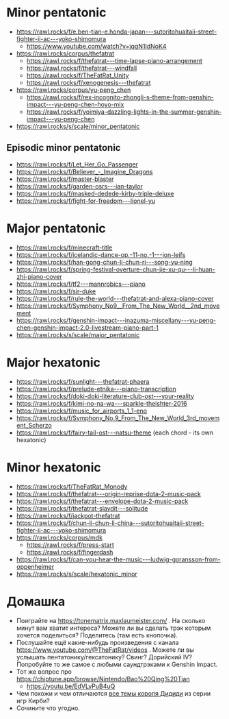 # Minor pentatonic

- https://rawl.rocks/f/e.ben-tian-e.honda-japan---sutoritohuaitaii-street-fighter-ii-ac---yoko-shimomura
  - https://www.youtube.com/watch?v=jqgN1IdNoK4
- https://rawl.rocks/corpus/thefatrat
  - https://rawl.rocks/f/thefatrat---time-lapse-piano-arrangement
  - https://rawl.rocks/f/thefatrat---windfall
  - https://rawl.rocks/f/TheFatRat_Unity
  - https://rawl.rocks/f/xenogenesis---thefatrat
- https://rawl.rocks/corpus/yu-peng_chen
  - https://rawl.rocks/f/rex-incognito-zhongli-s-theme-from-genshin-impact---yu-peng-chen-hoyo-mix
  - https://rawl.rocks/f/yoimiya-dazzling-lights-in-the-summer-genshin-impact---yu-peng-chen
- https://rawl.rocks/s/scale/minor_pentatonic



## Episodic minor pentatonic

- https://rawl.rocks/f/Let_Her_Go_Passenger
- https://rawl.rocks/f/Believer_-_Imagine_Dragons
- https://rawl.rocks/f/master-blaster
- https://rawl.rocks/f/garden-osrs---ian-taylor
- https://rawl.rocks/f/masked-dedede-kirby-triple-deluxe
- https://rawl.rocks/f/fight-for-freedom---lionel-yu



# Major pentatonic

- https://rawl.rocks/f/minecraft-title
- https://rawl.rocks/f/icelandic-dance-op.-11-no.-1---jon-leifs
- https://rawl.rocks/f/han-gong-chun-li-chun-ri---song-yu-ning
- https://rawl.rocks/f/spring-festival-overture-chun-jie-xu-qu---li-huan-zhi-piano-cover
- https://rawl.rocks/f/tf2---mannrobics---piano
- https://rawl.rocks/f/sir-duke
- https://rawl.rocks/f/rule-the-world---thefatrat-and-alexa-piano-cover
- https://rawl.rocks/f/Symphony_No9__From_The_New_World__2nd_movement
- https://rawl.rocks/f/genshin-impact---inazuma-miscellany---yu-peng-chen-genshin-impact-2.0-livestream-piano-part-1
- https://rawl.rocks/s/scale/major_pentatonic



# Major hexatonic 

- https://rawl.rocks/f/sunlight---thefatrat-phaera
- https://rawl.rocks/f/prelude-etnika---piano-transcription
- https://rawl.rocks/f/doki-doki-literature-club-ost---your-reality
- https://rawl.rocks/f/kimi-no-na-wa---sparkle-theishter-2016
- https://rawl.rocks/f/music_for_airports_1_1-eno
- https://rawl.rocks/f/Symphony_No.9_From_The_New_World_3rd_movement_Scherzo
- https://rawl.rocks/f/fairy-tail-ost---natsu-theme (each chord - its own hexatonic)



# Minor hexatonic 

- https://rawl.rocks/f/TheFatRat_Monody
- https://rawl.rocks/f/thefatrat---origin-reprise-dota-2-music-pack
- https://rawl.rocks/f/thefatrat---envelope-dota-2-music-pack
- https://rawl.rocks/f/thefatrat-slaydit---solitude
- https://rawl.rocks/f/jackpot-thefatrat
- https://rawl.rocks/f/chun-li-chun-li-china---sutoritohuaitaii-street-fighter-ii-ac---yoko-shimomura
- https://rawl.rocks/corpus/mdk
  - https://rawl.rocks/f/press-start
  - https://rawl.rocks/f/fingerdash
- https://rawl.rocks/f/can-you-hear-the-music---ludwig-goransson-from-oppenheimer
- https://rawl.rocks/s/scale/hexatonic_minor


# Домашка

- Поиграйте на https://tonematrix.maxlaumeister.com/ . На сколько минут вам хватит интереса? Можете ли вы сделать трэк которым хочется поделиться? Поделитесь (там есть кнопочка).
- Послушайте ещё какие-нибудь произведения с канала https://www.youtube.com/@TheFatRat/videos . Можете ли вы услышать пентатонику/гексатонику? Свинг? Дорийский IV? Попробуйте то же самое с любыми саундтрэками к Genshin Impact.
- Тот же вопрос про https://chiptune.app/browse/Nintendo/Bao%20Qing%20Tian
  - https://youtu.be/EdVLyPuB4uQ
- Чем похожи и чем отличаются [все темы короля Дидиди](https://www.youtube.com/watch?v=86-0W8qZi78) из серии игр Кирби?
- Сочините что угодно.
